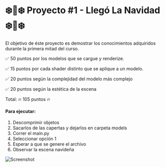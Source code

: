 # ❄️🎅❄️ Proyecto #1 - Llegó La Navidad ❄️🎅❄️
El objetivo de éste proyecto es demostrar los conocimientos adquiridos durante la primera mitad del curso.

✅ 50 puntos por los modelos que se cargue y renderize.

✅ 15 puntos por cada shader distinto que se aplique a un modelo. 

✅ 20 puntos según la complejidad del modelo más complejo 

✅ 20 puntos según la estética de la escena 

Total: 🔥 105 puntos 🔥


#### Para ejecutar:
1. Descomprimir objetos
2. Sacarlos de las capertas y dejarlos en carpeta models
3. Correr el main.py
4. Seleccionar opción 1
5. Esperar a que se genere el archivo
6. Observar la escena navideña

![Screenshot](Proyecto1.bmp)
